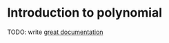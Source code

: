 # Introduction to polynomial

TODO: write [great documentation](http://jacobian.org/writing/what-to-write/)
